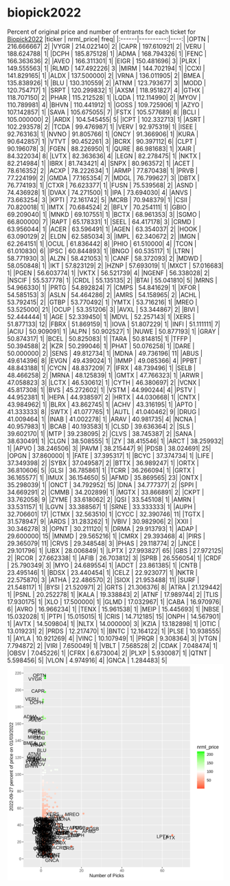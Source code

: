# biopick2022
Percent of original price and number of entrants for each ticket for [Biopick2022](https://twitter.com/hashtag/Biopick2022)
|ticker | nrml_price| freq|
|:------|----------:|----:|
|OPTN   | 216.666667|    2|
|VYGR   | 214.022140|    2|
|CAPR   | 197.610921|    2|
|VERU   | 188.624788|    1|
|DCPH   | 185.875128|    1|
|ADMA   | 168.794326|    1|
|FENC   | 166.363636|    2|
|AVEO   | 166.311301|    1|
|EIGR   | 150.481696|    3|
|PLRX   | 149.555563|    1|
|RLMD   | 147.492226|    3|
|MIRM   | 144.702194|    1|
|CCXI   | 141.829165|    1|
|ALDX   | 137.500000|    2|
|VRNA   | 136.011905|    2|
|BMEA   | 135.838926|    1|
|BLU    | 130.310559|    2|
|ATNM   | 123.793677|    3|
|MODD   | 120.754717|    1|
|SRPT   | 120.299832|    1|
|AXSM   | 118.951827|    4|
|GTHX   | 118.707150|    2|
|PHAR   | 115.212528|    1|
|LQDA   | 112.114990|    2|
|MYOV   | 110.789981|    4|
|BHVN   | 110.441912|    1|
|GOSS   | 109.725906|    1|
|AZYO   | 107.142857|    1|
|SAVA   | 105.675055|    7|
|FSTX   | 105.577689|    8|
|BCLI   | 105.000000|    2|
|ARDX   | 104.545455|    5|
|ICPT   | 102.332713|    1|
|ASRT   | 102.293578|    2|
|TCDA   |  99.476987|    1|
|VERV   |  92.975319|    1|
|ISEE   |  92.763163|    1|
|NVNO   |  91.805766|    1|
|ONCY   |  91.366906|    1|
|KURA   |  90.642857|    1|
|VTVT   |  90.452261|    3|
|BCRX   |  90.397112|    6|
|CLPT   |  90.196078|    3|
|FGEN   |  88.226950|    1|
|QURE   |  86.981683|    1|
|XAIR   |  84.322034|    8|
|LVTX   |  82.363636|    4|
|LEGN   |  82.278475|    1|
|NKTX   |  82.214984|    1|
|IBRX   |  81.743421|    4|
|SNPX   |  80.963572|    1|
|ACET   |  78.616352|    2|
|ACXP   |  78.222634|    1|
|ARMP   |  77.870438|    1|
|PRVB   |  77.224199|    2|
|GMDA   |  77.165354|    7|
|MDGL   |  76.799627|    3|
|DBTX   |  76.774193|    1|
|CTXR   |  76.623377|    1|
|FUSN   |  75.539568|    2|
|ASND   |  74.436928|    1|
|DVAX   |  74.271500|    1|
|IPA    |  73.694030|    4|
|ANVS   |  73.663254|    3|
|KPTI   |  72.161742|    5|
|MCRB   |  70.948379|    1|
|CSII   |  70.820018|    1|
|IMTX   |  70.684524|    2|
|BFLY   |  70.254111|    1|
|GBIO   |  69.209040|    1|
|MNKD   |  69.107551|    1|
|BCTX   |  68.961353|    3|
|SGMO   |  66.800000|    7|
|RAPT   |  65.178331|    1|
|SEEL   |  64.417178|    3|
|CRMD   |  63.956044|    1|
|ACER   |  63.596491|    1|
|AGEN   |  63.354037|    2|
|HOOK   |  63.090129|    2|
|ELDN   |  62.585034|    3|
|IMPL   |  62.340672|    2|
|IMGN   |  62.264151|    1|
|OCUL   |  61.836442|    8|
|PHIO   |  61.510000|    4|
|TCON   |  61.010830|    6|
|IPSC   |  60.844893|    1|
|BNGO   |  60.535117|    1|
|LTRN   |  58.771930|    3|
|ALZN   |  58.421053|    1|
|CANF   |  58.372093|    2|
|MDWD   |  58.050848|    1|
|IKT    |  57.823129|    2|
|HZNP   |  57.693019|    1|
|MXCT   |  57.016683|    1|
|PGEN   |  56.603774|    1|
|VKTX   |  56.521739|    4|
|NGENF  |  56.338028|    2|
|NSCIF  |  55.537778|    1|
|CRDL   |  55.135135|    2|
|BTAI   |  55.041810|    5|
|MRNS   |  54.966330|    1|
|PRTG   |  54.892824|    7|
|CMPS   |  54.841629|    1|
|XFOR   |  54.585153|    3|
|ASLN   |  54.464286|    2|
|AMRS   |  54.158965|    2|
|ACHL   |  53.792415|    2|
|GTBP   |  53.770492|    1|
|YMTX   |  53.716216|    1|
|MREO   |  53.525000|   21|
|OCUP   |  53.351206|    3|
|AVXL   |  53.344867|    2|
|BIVI   |  52.444444|    1|
|AGE    |  52.339450|    1|
|MDVL   |  52.257143|    1|
|XERS   |  51.877133|   12|
|FBRX   |  51.869159|    1|
|IOVA   |  51.807229|    1|
|INFI   |  51.111111|    7|
|ACIU   |  50.909091|    1|
|ALPN   |  50.902527|    1|
|NUWE   |  50.877193|    1|
|GRAY   |  50.874317|    1|
|BCEL   |  50.825083|    1|
|TARA   |  50.814815|    1|
|TFFP   |  50.394588|    2|
|KZR    |  50.299046|    1|
|PHAT   |  50.076258|    1|
|DARE   |  50.000000|    2|
|SENS   |  49.812734|    1|
|MDNA   |  49.736196|   11|
|ABUS   |  49.614396|    8|
|EVGN   |  49.439024|    1|
|IMMP   |  49.085366|    4|
|PPBT   |  48.843188|    1|
|CYCN   |  48.837209|    7|
|IFRX   |  48.739496|    1|
|SELB   |  48.466258|    2|
|MRNA   |  48.125839|    1|
|GMTX   |  47.766323|    1|
|ARWR   |  47.058823|    3|
|LCTX   |  46.530612|    1|
|CYTH   |  46.380697|    2|
|VCNX   |  45.817308|    1|
|BVS    |  45.272602|    1|
|VSTM   |  44.990244|    4|
|PSTV   |  44.952381|    1|
|HEPA   |  44.938597|    2|
|HRTX   |  44.030668|    1|
|CNTX   |  43.984962|    1|
|BLRX   |  43.862745|    1|
|ACHV   |  43.316195|    1|
|APTO   |  41.333333|    8|
|SWTX   |  41.077765|    1|
|AUTL   |  41.040462|    9|
|DRUG   |  41.009464|    1|
|INAB   |  41.002278|    1|
|ARAV   |  40.981735|    4|
|NCNA   |  40.957983|    1|
|BCAB   |  40.193583|    1|
|CLSD   |  39.636364|    2|
|SLS    |  39.602170|    1|
|MTP    |  39.238095|    2|
|CLVS   |  38.745387|    2|
|SANA   |  38.630491|    1|
|CLGN   |  38.508555|    1|
|ZY     |  38.415546|    1|
|ARCT   |  38.259932|    1|
|APVO   |  38.246506|    3|
|PAVM   |  38.215447|    9|
|PDSB   |  38.024691|   25|
|OPGN   |  37.860000|    1|
|FATE   |  37.395317|    1|
|BCYC   |  37.374734|    1|
|LIFE   |  37.349398|    2|
|SYBX   |  37.049587|    2|
|BTTX   |  36.989247|    1|
|ORTX   |  36.810606|    5|
|GLSI   |  36.785861|    1|
|TCRR   |  36.266094|    1|
|GRTX   |  36.165577|    1|
|IMUX   |  36.154650|    5|
|AFMD   |  35.869565|   23|
|ONTX   |  35.298039|    1|
|ONCT   |  34.792952|   15|
|DNA    |  34.777377|    2|
|SPPI   |  34.669291|    2|
|CMMB   |  34.202899|    1|
|MGTX   |  33.866891|    2|
|CKPT   |  33.762058|    9|
|ZYME   |  33.618062|    2|
|QSI    |  33.545108|    1|
|AMRN   |  33.531157|    1|
|LGVN   |  33.388567|    1|
|SRNE   |  33.333333|    1|
|AUPH   |  32.706601|   17|
|CTMX   |  32.563510|    1|
|CYCC   |  32.390746|   11|
|TGTX   |  31.578947|    9|
|ARDS   |  31.283262|    1|
|VBIV   |  30.982906|    2|
|XXII   |  30.346278|    3|
|OPNT   |  30.211120|    1|
|DRMA   |  29.913793|    1|
|ADAP   |  29.600000|   15|
|MNMD   |  29.565216|    1|
|CMRX   |  29.393468|    4|
|PIRS   |  29.365079|   11|
|CRVS   |  29.348548|    3|
|PHAS   |  29.118774|    2|
|JNCE   |  29.101796|    1|
|UBX    |  28.006849|    1|
|LPTX   |  27.993827|   65|
|GBS    |  27.972125|    2|
|RCOR   |  27.662338|    1|
|AFIB   |  26.703812|    3|
|SPRB   |  26.556054|    1|
|CRDF   |  25.790349|    3|
|MYO    |  24.689554|    1|
|ADCT   |  23.861385|    1|
|CNTB   |  23.495146|    1|
|BDSX   |  23.440454|    1|
|CELZ   |  22.923077|    1|
|NKTR   |  22.575870|    3|
|ATHA   |  22.486570|    2|
|SIOX   |  21.953488|   11|
|SURF   |  21.548117|    1|
|BYSI   |  21.520971|    2|
|GRTS   |  21.306376|    8|
|ATRA   |  21.129442|    1|
|PSNL   |  20.252278|    1|
|KALA   |  19.338843|    2|
|ATNF   |  17.989744|    2|
|TLIS   |  17.930175|    1|
|XLO    |  17.500000|    1|
|GLMD   |  17.032967|    1|
|CABA   |  16.970976|    6|
|AVRO   |  16.966234|    1|
|TENX   |  15.961538|    1|
|MEIP   |  15.445693|    1|
|NBSE   |  15.032028|    1|
|PTPI   |  15.015015|    1|
|CRIS   |  14.712185|   15|
|ONPH   |  14.567901|    1|
|AVTX   |  14.509804|    1|
|NLTX   |  14.000000|    3|
|KZIA   |  13.182898|    1|
|OTIC   |  13.019231|    2|
|PRDS   |  12.217470|    1|
|BNTC   |  12.164122|    1|
|PLSE   |  10.938555|    1|
|AYLA   |  10.921269|    4|
|VINC   |  10.107949|    1|
|PRQR   |   9.308364|    3|
|VTGN   |   7.794872|    2|
|VIRI   |   7.650049|    1|
|VBLT   |   7.568528|    2|
|CDAK   |   7.048474|    1|
|OBSV   |   7.045226|    1|
|CFRX   |   6.673004|    2|
|PLXP   |   5.930087|    1|
|QTNT   |   5.598456|    5|
|VLON   |   4.974916|    4|
|GNCA   |   1.284483|    5|
![retvspicks](biopicks.png?raw=true)
